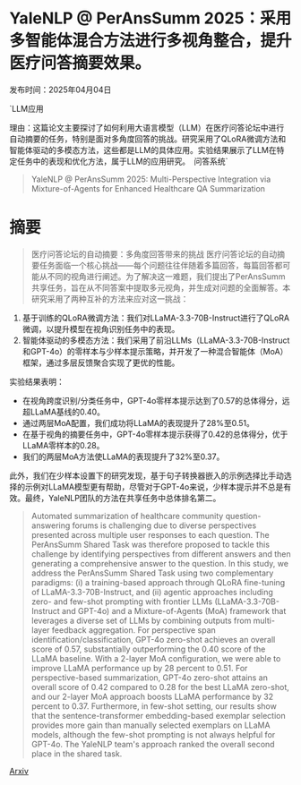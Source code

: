 # YaleNLP @ PerAnsSumm 2025：采用多智能体混合方法进行多视角整合，提升医疗问答摘要效果。

发布时间：2025年04月04日

`LLM应用

理由：这篇论文主要探讨了如何利用大语言模型（LLM）在医疗问答论坛中进行自动摘要的任务，特别是面对多角度回答的挑战。研究采用了QLoRA微调方法和智能体驱动的多模态方法，这些都是LLM的具体应用。实验结果展示了LLM在特定任务中的表现和优化方法，属于LLM的应用研究。` `问答系统`

> YaleNLP @ PerAnsSumm 2025: Multi-Perspective Integration via Mixture-of-Agents for Enhanced Healthcare QA Summarization

# 摘要

> 医疗问答论坛的自动摘要：多角度回答带来的挑战
医疗问答论坛的自动摘要任务面临一个核心挑战——每个问题往往伴随着多篇回答，每篇回答都可能从不同的视角进行阐述。为了解决这一难题，我们提出了PerAnsSumm共享任务，旨在从不同答案中提取多元视角，并生成对问题的全面解答。本研究采用了两种互补的方法来应对这一挑战：

1. 基于训练的QLoRA微调方法：我们对LLaMA-3.3-70B-Instruct进行了QLoRA微调，以提升模型在视角识别任务中的表现。
2. 智能体驱动的多模态方法：我们采用了前沿LLMs（LLaMA-3.3-70B-Instruct和GPT-4o）的零样本与少样本提示策略，并开发了一种混合智能体（MoA）框架，通过多层反馈聚合实现了更优的性能。

实验结果表明：
- 在视角跨度识别/分类任务中，GPT-4o零样本提示达到了0.57的总体得分，远超LLaMA基线的0.40。
- 通过两层MoA配置，我们成功将LLaMA的表现提升了28%至0.51。
- 在基于视角的摘要任务中，GPT-4o零样本提示获得了0.42的总体得分，优于LLaMA零样本的0.28。
- 我们的两层MoA方法使LLaMA的表现提升了32%至0.37。

此外，我们在少样本设置下的研究发现，基于句子转换器嵌入的示例选择比手动选择的示例对LLaMA模型更有帮助，尽管对于GPT-4o来说，少样本提示并不总是有效。最终，YaleNLP团队的方法在共享任务中总体排名第二。

> Automated summarization of healthcare community question-answering forums is challenging due to diverse perspectives presented across multiple user responses to each question. The PerAnsSumm Shared Task was therefore proposed to tackle this challenge by identifying perspectives from different answers and then generating a comprehensive answer to the question. In this study, we address the PerAnsSumm Shared Task using two complementary paradigms: (i) a training-based approach through QLoRA fine-tuning of LLaMA-3.3-70B-Instruct, and (ii) agentic approaches including zero- and few-shot prompting with frontier LLMs (LLaMA-3.3-70B-Instruct and GPT-4o) and a Mixture-of-Agents (MoA) framework that leverages a diverse set of LLMs by combining outputs from multi-layer feedback aggregation. For perspective span identification/classification, GPT-4o zero-shot achieves an overall score of 0.57, substantially outperforming the 0.40 score of the LLaMA baseline. With a 2-layer MoA configuration, we were able to improve LLaMA performance up by 28 percent to 0.51. For perspective-based summarization, GPT-4o zero-shot attains an overall score of 0.42 compared to 0.28 for the best LLaMA zero-shot, and our 2-layer MoA approach boosts LLaMA performance by 32 percent to 0.37. Furthermore, in few-shot setting, our results show that the sentence-transformer embedding-based exemplar selection provides more gain than manually selected exemplars on LLaMA models, although the few-shot prompting is not always helpful for GPT-4o. The YaleNLP team's approach ranked the overall second place in the shared task.

[Arxiv](https://arxiv.org/abs/2504.03932)